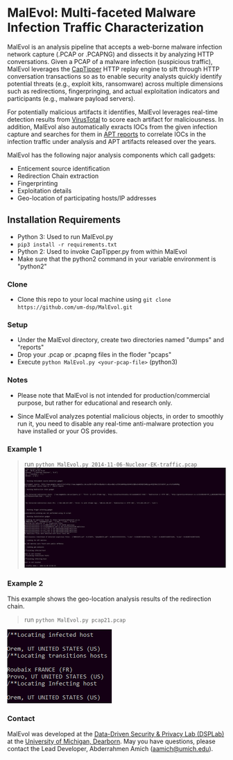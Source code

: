 

# MalEvol: Multi-faceted Malware Infection Traffic Characterization

MalEvol is an analysis pipeline that accepts a web-borne malware infection network capture (.PCAP or .PCAPNG) and dissects it by analyzing HTTP conversations.
Given a PCAP of a malware infection (suspicious traffic), MalEvol leverages the [CapTipper](https://github.com/omriher/CapTipper) HTTP replay engine to sift through HTTP conversation transactions so as to enable security analysts quickly identify potential threats (e.g., exploit kits, ransomware) across multiple dimensions such as redirections, fingerpringing, and actual exploitation indicators and participants (e.g., malware payload servers). 

For potentially malicious artifacts it identifies, MalEvol leverages real-time detection results from [VirusTotal](https://www.virustotal.com/gui/) to score each artifact for maliciousness. In addition, MalEvol also automatically exracts IOCs from the given infection capture and searches for them in [APT reports](https://github.com/aptnotes/data) to correlate IOCs in the infection traffic under analysis and APT artifacts released over the years. 

MalEvol has the following najor analysis components which call gadgets:

- Enticement source identification
- Redirection Chain extraction
- Fingerprinting
- Exploitation details
- Geo-location of participating hosts/IP addresses



## Installation Requirements 

- Python 3: Used to run MalEvol.py
- `pip3 install -r requirements.txt`
- Python 2: Used to invoke CapTipper.py from within MalEvol
- Make sure that the python2 command in your variable environment is "python2"


### Clone

- Clone this repo to your local machine using `git clone https://github.com/um-dsp/MalEvol.git`

### Setup

- Under the MalEvol directory, create two directories named "dumps" and "reports"
- Drop your .pcap or .pcapng files in the floder "pcaps"
- Execute `python MalEvol.py <your-pcap-file>` (python3)

### Notes
- Please note that MalEvol is not intended for production/commercial purpose, but rather for educational and research only.

- Since MalEvol analyzes potential malicious objects, in order to smoothly run it, you need to disable any real-time anti-malware protection you have installed or your OS provides.


### Example 1
> run `python MalEvol.py 2014-11-06-Nuclear-EK-traffic.pcap`
![picture1](https://github.com/um-dsp/MalEvol/blob/master/example.PNG)

### Example 2
This example shows the geo-location analysis results of the redirection chain.
> run `python MalEvol.py pcap21.pcap`

![picture2](https://github.com/um-dsp/MalEvol/blob/master/gro.PNG)


### Contact
MalEvol was developed at the [Data-Driven Security & Privacy Lab (DSPLab)](http://www-personal.umd.umich.edu/~birhanu/dsplab/) at the [University of Michigan, Dearborn](https://umdearborn.edu/cecs/departments/computer-and-information-science). 
May you have questions, please contact the Lead Developer, Abderrahmen Amich (aamich@umich.edu).

